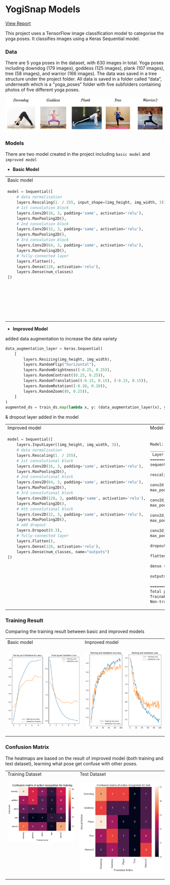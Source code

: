 # YogiSnap Models

[View Report](https://docs.google.com/document/d/10gte0gSkbcoHCYk1FDSM9F0Hn2DxJMd7-Y7U7IirwvE/edit?usp=sharing)

This project uses a TensorFlow image classification model to categorise the yoga poses. It classifies images using a
Keras Sequential model.

### Data

There are 5 yoga poses in the dataset, with 630 images in total. Yoga poses including downdog (179 images), goddess (125
images), plank (107 images), tree (58 images), and warrior (166 images). The data was saved in a
tree structure under the project folder. All data is saved in a folder called “data”, underneath which is a "yoga_poses"
folder with five subfolders containing photos of five different yoga poses.

![5 yoga poses in the dataset](data/5yoga-poses-in-the-dataset.png)

### Models

There are two model created in the project including `basic model` and `improved model`

- **Basic Model**

<table>
<tr>
<td>Basic model</td><td>Model summary</td>
</tr>
<tr>
<td valign="top">

```python
model = Sequential([
    # data normalisation
    layers.Rescaling(1. / 255, input_shape=(img_height, img_width, 3)),
    # 1st convolution block
    layers.Conv2D(16, 3, padding='same', activation='relu'),
    layers.MaxPooling2D(),
    # 2nd convolution block
    layers.Conv2D(32, 3, padding='same', activation='relu'),
    layers.MaxPooling2D(),
    # 3rd convolution block
    layers.Conv2D(64, 3, padding='same', activation='relu'),
    layers.MaxPooling2D(),
    # fully-connected layer
    layers.Flatten(),
    layers.Dense(128, activation='relu'),
    layers.Dense(num_classes)
])
```
</td>
<td>

```text
Model: "sequential"
_________________________________________________________________
 Layer (type)                   Output Shape             Param   
=================================================================
rescaling_1 (Rescaling)        (None, 180, 180, 3)       0         

conv2d (Conv2D)                (None, 180, 180, 16)      448                                                                       
max_pooling2d (MaxPooling2D)   (None, 90, 90, 16)        0

conv2d_1 (Conv2D)              (None, 90, 90, 32)        4640                                                                       
max_pooling2d_1 (MaxPooling2D) (None, 45, 45, 32)        0

conv2d_2 (Conv2D)              (None, 45, 45, 64)        18496    
max_pooling2d_2 (MaxPooling2D) (None, 22, 22, 64)        0

flatten (Flatten)              (None, 30976)             0

dense (Dense)                  (None, 128)               3965056

dense_1 (Dense)                (None, 5)                 645
=================================================================
Total params: 3,989,285
Trainable params: 3,989,285
Non-trainable params: 0
_________________________________________________________________

```
</td>
</tr>
</table>




- **Improved Model**

added data augmentation to increase the data variety

```python
data_augmentation_layer = keras.Sequential(
    [
        layers.Resizing(img_height, img_width),
        layers.RandomFlip("horizontal"),
        layers.RandomBrightness((-0.25, 0.25)),
        layers.RandomContrast((0.25, 0.25)),
        layers.RandomTranslation((-0.15, 0.15), (-0.15, 0.15)),
        layers.RandomRotation((-0.10, 0.10)),
        layers.RandomZoom((0, 0.25)),
    ]
)
augmented_ds = train_ds.map(lambda x, y: (data_augmentation_layer(x), y))
```

& dropout layer added in the model

<table>
<tr>
<td>Improved model</td><td>Model summary</td>
</tr>
<tr>
<td valign="top">

```python
model = Sequential([
    layers.InputLayer((img_height, img_width, 3)),
    # data normalisation
    layers.Rescaling(1. / 255),
    # 1st convolutional block
    layers.Conv2D(16, 3, padding='same', activation='relu'),
    layers.MaxPooling2D(),
    # 2nd convolutional block
    layers.Conv2D(64, 3, padding='same', activation='relu'),
    layers.MaxPooling2D(),
    # 3rd convolutional block
    layers.Conv2D(128, 3, padding='same', activation='relu'),
    layers.MaxPooling2D(),
    # 4th convolutional block
    layers.Conv2D(32, 3, padding='same', activation='relu'),
    layers.MaxPooling2D(),
    # add dropout
    layers.Dropout(0.3),
    # fully-connected layer
    layers.Flatten(),
    layers.Dense(128, activation='relu'),
    layers.Dense(num_classes, name="outputs")
])
```
</td>
<td>

```text

Model: "sequential_1"
_________________________________________________________________
 Layer (type)                Output Shape              Param #   
=================================================================
sequential (Sequential)        (None, 180, 180, 3)       0         

rescaling_1 (Rescaling)        (None, 180, 180, 3)       0

conv2d (Conv2D)                (None, 180, 180, 16)      448
max_pooling2d (MaxPooling2D)   (None, 90, 90, 16)        0

conv2d_1 (Conv2D)              (None, 90, 90, 64)        9280                                                                      
max_pooling2d_1 (MaxPooling2D) (None, 45, 45, 64)        0

conv2d_2 (Conv2D)              (None, 45, 45, 128)       73856                                                                
max_pooling2d_2 (MaxPooling2D) (None, 22, 22, 128)       0

conv2d_3 (Conv2D)              (None, 22, 22, 32)        36896                                                                     
max_pooling2d_3 (MaxPooling2D) (None, 11, 11, 32)        0

dropout (Dropout)              (None, 11, 11, 32)        0

flatten (Flatten)              (None, 3872)              0

dense (Dense)                  (None, 128)               495744

outputs (Dense)                (None, 5)                 645
                                                                 
=================================================================
Total params: 616,869
Trainable params: 616,869
Non-trainable params: 0
```
</td>
</tr>
</table>

### Training Result

Comparing the training result between basic and improved models

<table>
<tr>
<td>Basic model</td><td>Improved model</td>
</tr>
<tr>
<td>

![training result-basic model](data/training_result_basic_model_epoch10.png)
</td>
<td valign="top">

![training result-improved model](data/training_result_improved_model_epoch100.png)
</td>
</tr>
</table>


### Confusion Matrix

The heatmaps are based on the result of improved model (both training and test dataset), learning what pose get confuse with other poses.

<table>
<tr>
<td>Training Dataset</td><td>Test Dataset</td>
</tr>
<tr>
<td valign="top">

![confusion_matrix-training dataset](data/confusion_matrix_training_dataset.png)
</td>
<td valign="top">

![confusion_matrix-test dataset](data/confusion_matrix_test_dataset.png)
</td>
</tr>
</table>
